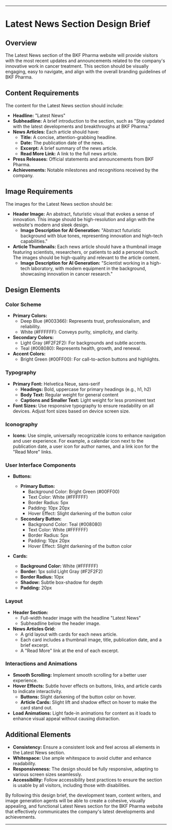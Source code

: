 ---

# Latest News Section Design Brief

## Overview
The Latest News section of the BKF Pharma website will provide visitors with the most recent updates and announcements related to the company's innovative work in cancer treatment. This section should be visually engaging, easy to navigate, and align with the overall branding guidelines of BKF Pharma.

## Content Requirements
The content for the Latest News section should include:
- **Headline:** "Latest News"
- **Subheadline:** A brief introduction to the section, such as "Stay updated with the latest developments and breakthroughs at BKF Pharma."
- **News Articles:** Each article should have:
  - **Title:** A concise, attention-grabbing headline.
  - **Date:** The publication date of the news.
  - **Excerpt:** A brief summary of the news article.
  - **Read More Link:** A link to the full news article.
- **Press Releases:** Official statements and announcements from BKF Pharma.
- **Achievements:** Notable milestones and recognitions received by the company.

## Image Requirements
The images for the Latest News section should be:
- **Header Image:** An abstract, futuristic visual that evokes a sense of innovation. This image should be high-resolution and align with the website's modern and sleek design.
  - **Image Description for AI Generation:** "Abstract futuristic background with blue tones, representing innovation and high-tech capabilities."
- **Article Thumbnails:** Each news article should have a thumbnail image featuring scientists, researchers, or patients to add a personal touch. The images should be high-quality and relevant to the article content.
  - **Image Description for AI Generation:** "Scientist working in a high-tech laboratory, with modern equipment in the background, showcasing innovation in cancer research."

## Design Elements

### Color Scheme
- **Primary Colors:**
  - Deep Blue (#003366): Represents trust, professionalism, and reliability.
  - White (#FFFFFF): Conveys purity, simplicity, and clarity.
- **Secondary Colors:**
  - Light Gray (#F2F2F2): For backgrounds and subtle accents.
  - Teal (#008080): Represents health, growth, and renewal.
- **Accent Colors:**
  - Bright Green (#00FF00): For call-to-action buttons and highlights.

### Typography
- **Primary Font:** Helvetica Neue, sans-serif
  - **Headings:** Bold, uppercase for primary headings (e.g., h1, h2)
  - **Body Text:** Regular weight for general content
  - **Captions and Smaller Text:** Light weight for less prominent text
- **Font Sizes:** Use responsive typography to ensure readability on all devices. Adjust font sizes based on device screen size.

### Iconography
- **Icons:** Use simple, universally recognizable icons to enhance navigation and user experience. For example, a calendar icon next to the publication date, a user icon for author names, and a link icon for the "Read More" links.

### User Interface Components
- **Buttons:**
  - **Primary Button:** 
    - Background Color: Bright Green (#00FF00)
    - Text Color: White (#FFFFFF)
    - Border Radius: 5px
    - Padding: 10px 20px
    - Hover Effect: Slight darkening of the button color
  - **Secondary Button:**
    - Background Color: Teal (#008080)
    - Text Color: White (#FFFFFF)
    - Border Radius: 5px
    - Padding: 10px 20px
    - Hover Effect: Slight darkening of the button color

- **Cards:**
  - **Background Color:** White (#FFFFFF)
  - **Border:** 1px solid Light Gray (#F2F2F2)
  - **Border Radius:** 10px
  - **Shadow:** Subtle box-shadow for depth
  - **Padding:** 20px

### Layout
- **Header Section:**
  - Full-width header image with the headline "Latest News"
  - Subheadline below the header image.
- **News Articles Grid:**
  - A grid layout with cards for each news article.
  - Each card includes a thumbnail image, title, publication date, and a brief excerpt.
  - A "Read More" link at the end of each excerpt.

### Interactions and Animations
- **Smooth Scrolling:** Implement smooth scrolling for a better user experience.
- **Hover Effects:** Subtle hover effects on buttons, links, and article cards to indicate interactivity.
  - **Buttons:** Slight darkening of the button color on hover.
  - **Article Cards:** Slight lift and shadow effect on hover to make the card stand out.
- **Load Animations:** Light fade-in animations for content as it loads to enhance visual appeal without causing distraction.

## Additional Elements
- **Consistency:** Ensure a consistent look and feel across all elements in the Latest News section.
- **Whitespace:** Use ample whitespace to avoid clutter and enhance readability.
- **Responsiveness:** The design should be fully responsive, adapting to various screen sizes seamlessly.
- **Accessibility:** Follow accessibility best practices to ensure the section is usable by all visitors, including those with disabilities.

By following this design brief, the development team, content writers, and image generation agents will be able to create a cohesive, visually appealing, and functional Latest News section for the BKF Pharma website that effectively communicates the company's latest developments and achievements.

---